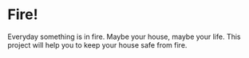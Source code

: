 # Fire!
Everyday something is in fire. Maybe your house, maybe your life. This project will help you to keep your house safe from fire.
